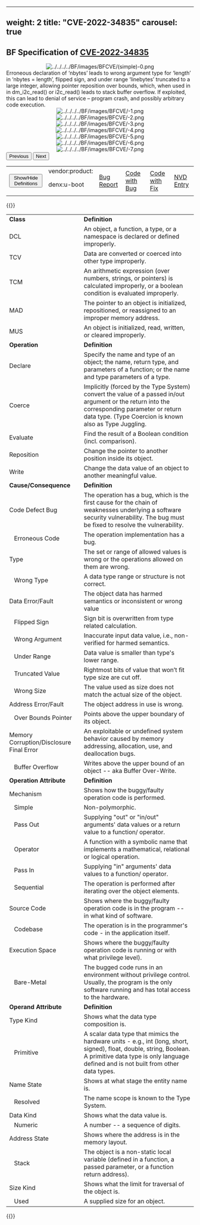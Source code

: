 
---
weight: 2
title: "CVE-2022-34835"
carousel: true
---
## BF Specification of [CVE-2022-34835](https://cve.mitre.org/cgi-bin/cvename.cgi?name=CVE-2022-34835) 

<map name="image-map">
<area target="" alt="Example tooltip1" title="Example tooltip1" href="" coords="315,170,44,106" shape="rect"/>
<area target="" alt="Example tooltip2" title="Example tooltip2" href="" coords="388,108,661,170" shape="rect"/>
<area target="" alt="Example tooltip3" title="Example tooltip3" href="" coords="736,107,1007,170" shape="rect"/>
</map>

<div>
<div class="row">
<div class="col-5">
<div>
<div style="text-align:center">
<img src="../../../../BF/images/BFCVE/CVE-2022-34835(simple)-0.png" alt="../../../../BF/images/BFCVE/(simple)-0.png" usemap="#image-map"/>
</div>
</div>

</div>
<div class="col">
<div class="row">
<div >
Erroneous declaration of ‘nbytes’ leads to wrong argument type for ‘length’ in ‘nbytes = length’, flipped sign, and under range ‘linebytes’ truncated to a large integer, allowing pointer reposition over bounds, which, when used in in dm_i2c_read() or i2c_read() leads to stack buffer overflow. If exploited, this can lead to denial of service – program crash, and possibly arbitrary code execution.
</div>
</div>

<div class ="row">
<div>
<div id="carouselControls" class="carousel slide" data-interval="false" data-wrap="false">
<div class="carousel-inner">

<div class="carousel-item active" style="text-align:center">
				
<img src="../../../../BF/images/BFCVE/CVE-2022-34835-1.png" alt="../../../../BF/images/BFCVE/-1.png" usemap="#image-map"/>
</div>
			
<div class="carousel-item" style="text-align:center">
				
<img src="../../../../BF/images/BFCVE/CVE-2022-34835-2.png" alt="../../../../BF/images/BFCVE/-2.png" usemap="#image-map"/>
</div>
			
<div class="carousel-item" style="text-align:center">
				
<img src="../../../../BF/images/BFCVE/CVE-2022-34835-3.png" alt="../../../../BF/images/BFCVE/-3.png" usemap="#image-map"/>
</div>
			
<div class="carousel-item" style="text-align:center">
				
<img src="../../../../BF/images/BFCVE/CVE-2022-34835-4.png" alt="../../../../BF/images/BFCVE/-4.png" usemap="#image-map"/>
</div>
			
<div class="carousel-item" style="text-align:center">
				
<img src="../../../../BF/images/BFCVE/CVE-2022-34835-5.png" alt="../../../../BF/images/BFCVE/-5.png" usemap="#image-map"/>
</div>
			
<div class="carousel-item" style="text-align:center">
				
<img src="../../../../BF/images/BFCVE/CVE-2022-34835-6.png" alt="../../../../BF/images/BFCVE/-6.png" usemap="#image-map"/>
</div>
			
<div class="carousel-item" style="text-align:center">
				
<img src="../../../../BF/images/BFCVE/CVE-2022-34835-7.png" alt="../../../../BF/images/BFCVE/-7.png" usemap="#image-map"/>
</div>
			
</div>
<button class="carousel-control-prev" type="button" data-bs-target="#carouselControls" data-bs-slide="prev">
<span class="carousel-control-prev-icon" aria-hidden="true"></span>
<span class="visually-hidden">Previous</span>
</button>
<button class="carousel-control-next" type="button" data-bs-target="#carouselControls" data-bs-slide="next">
<span class="carousel-control-next-icon" aria-hidden="true"></span>
<span class="visually-hidden">Next</span>
</button>
</div>
</div>
</div>
</div>
</div>
</div>

<table>
<tr>
<td>
<button class="btn btn-secondary" type="button" data-bs-toggle="collapse" data-bs-target="#collapseTable" aria-expanded="false" aria-controls="collapseTable">Show/Hide Definitions</button>
</td>
<td>vendor:product:

denx:u-boot</td><td>
[Bug Report](https://lists.denx.de/pipermail/u-boot/2022-June/486113.html)</td><td>
[Code with Bug](https://source.denx.de/u-boot/u-boot/-/commit/8f8c04bf1ebbd2f72f1643e7ad9617dafa6e5409)</td><td>
[Code with Fix](https://github.com/u-boot/u-boot/commit/8f8c04bf1ebbd2f72f1643e7ad9617dafa6e5409)</td><td>
[NVD Entry](https://nvd.nist.gov/vuln/detail/CVE-2022-34835)</td>
</tr>
</table>

{{<rawhtml>}}
<div class="collapse" id="collapseTable">
<table>
		<tr>
		<td>
				<strong>Class</strong>
			</td>
	<td>
				<strong>Definition</strong>
			</td>
	</tr>
	<tr>
		<td>DCL</td>
	<td>An object, a function, a type, or a namespace is declared or defined improperly.</td>
	</tr>
	<tr>
		<td>TCV</td>
	<td>Data are converted or coerced into other type improperly.</td>
	</tr>
	<tr>
		<td>TCM</td>
	<td>An arithmetic expression (over numbers, strings, or pointers) is calculated improperly, or a boolean condition is evaluated improperly.</td>
	</tr>
	<tr>
		<td>MAD</td>
	<td>The pointer to an object is initialized, repositioned, or reassigned to an improper memory address.</td>
	</tr>
	<tr>
		<td>MUS</td>
	<td>An object is initialized, read, written, or cleared improperly.</td>
	</tr>
	<tr>
		<td>
				<strong>Operation</strong>
			</td>
	<td>
				<strong>Definition</strong>
			</td>
	</tr>
	<tr>
		<td>Declare</td>
	<td>Specify the name and type of an object; the name, return type, and parameters of a function; or the name and type parameters of a type.</td>
	</tr>
	<tr>
		<td>Coerce</td>
	<td>Implicitly (forced by the Type System) convert the value of a passed in/out argument or the return into the corresponding parameter or return data type. (Type Coercion is known also as Type Juggling.</td>
	</tr>
	<tr>
		<td>Evaluate</td>
	<td>Find the result of a Boolean condition (incl. comparison).</td>
	</tr>
	<tr>
		<td>Reposition</td>
	<td>Change the pointer to another position inside its object.</td>
	</tr>
	<tr>
		<td>Write</td>
	<td>Change the data value of an object to another meaningful value.</td>
	</tr>
	<tr>
		<td>
				<strong>Cause/Consequence</strong>
			</td>
	<td>
				<strong>Definition</strong>
			</td>
	</tr>
	<tr>
		<td>Code Defect Bug</td>
	<td>The operation has a bug, which is the first cause for the chain of weaknesses underlying a software security vulnerability. The bug must be fixed to resolve the vulnerability.</td>
	</tr>
	<tr>
		<td>   Erroneous Code</td>
	<td>The operation implementation has a bug.</td>
	</tr>
	<tr>
		<td>Type </td>
	<td>The set or range of allowed values is wrong or the operations allowed on them are wrong.</td>
	</tr>
	<tr>
		<td>   Wrong Type</td>
	<td>A data type range or structure is not correct.</td>
	</tr>
	<tr>
		<td>Data Error/Fault</td>
	<td>The object data has harmed semantics or inconsistent or wrong value</td>
	</tr>
	<tr>
		<td>   Flipped Sign</td>
	<td>Sign bit is overwritten from type related calculation.</td>
	</tr>
	<tr>
		<td>   Wrong Argument</td>
	<td>Inaccurate input data value, i.e., non-verified for harmed semantics.</td>
	</tr>
	<tr>
		<td>   Under Range</td>
	<td>Data value is smaller than type's lower range.</td>
	</tr>
	<tr>
		<td>   Truncated Value</td>
	<td>Rightmost bits of value that won’t fit type size are cut off.</td>
	</tr>
	<tr>
		<td>   Wrong Size</td>
	<td>The value used as size does not match the actual size of the object.</td>
	</tr>
	<tr>
		<td>Address Error/Fault</td>
	<td>The object address in use is wrong.</td>
	</tr>
	<tr>
		<td>   Over Bounds Pointer</td>
	<td>Points above the upper boundary of its object.</td>
	</tr>
	<tr>
		<td>Memory Corruption/Disclosure Final Error</td>
	<td>An exploitable or undefined  system behavior caused by memory addressing, allocation, use, and deallocation bugs.</td>
	</tr>
	<tr>
		<td>   Buffer Overflow</td>
	<td>Writes above the upper bound of an object -- aka Buffer Over-Write.</td>
	</tr>
	<tr>
		<td>
				<strong>Operation Attribute</strong>
			</td>
	<td>
				<strong>Definition</strong>
			</td>
	</tr>
	<tr>
		<td>Mechanism</td>
	<td>Shows how the buggy/faulty operation code is performed.</td>
	</tr>
	<tr>
		<td>   Simple</td>
	<td>Non-polymorphic.</td>
	</tr>
	<tr>
		<td>   Pass Out</td>
	<td>Supplying "out" or "in/out" arguments' data values or a return value to a function/ operator.</td>
	</tr>
	<tr>
		<td>   Operator</td>
	<td>A function with a symbolic name that implements a mathematical, relational or logical operation.</td>
	</tr>
	<tr>
		<td>   Pass In</td>
	<td>Supplying "in" arguments' data values to a function/ operator.</td>
	</tr>
	<tr>
		<td>   Sequential</td>
	<td>The operation is performed after iterating over the object elements.</td>
	</tr>
	<tr>
		<td>Source Code</td>
	<td>Shows where the buggy/faulty operation code is in the program -- in what kind of software.</td>
	</tr>
	<tr>
		<td>   Codebase</td>
	<td>The operation is in the programmer's code - in the application itself.</td>
	</tr>
	<tr>
		<td>Execution Space</td>
	<td>Shows where the buggy/faulty operation code is running or with what privilege level).</td>
	</tr>
	<tr>
		<td>   Bare-Metal</td>
	<td>The bugged code runs in an environment without privilege control. Usually, the program is the only software running and has total access to the hardware.</td>
	</tr>
	<tr>
		<td>
				<strong>Operand Attribute</strong>
			</td>
	<td>
				<strong>Definition</strong>
			</td>
	</tr>
	<tr>
		<td>Type Kind</td>
	<td>Shows what the data type composition is.</td>
	</tr>
	<tr>
		<td>   Primitive</td>
	<td>A scalar data type that mimics the hardware units - e.g., int (long, short, signed), float, double, string, Boolean. A primitive data type is only language defined and is not built from other data types.</td>
	</tr>
	<tr>
		<td>Name State</td>
	<td>Shows at what stage the entity name is.</td>
	</tr>
	<tr>
		<td>   Resolved</td>
	<td>The name scope is known to the Type System.</td>
	</tr>
	<tr>
		<td>Data Kind</td>
	<td>Shows what the data value is.</td>
	</tr>
	<tr>
		<td>   Numeric</td>
	<td>A number -- a sequence of digits.</td>
	</tr>
	<tr>
		<td>Address State</td>
	<td>Shows where the address is in the memory layout.</td>
	</tr>
	<tr>
		<td>   Stack</td>
	<td>The object is a non-static local variable (defined in a function, a passed parameter, or a function return address).</td>
	</tr>
	<tr>
		<td>Size Kind</td>
	<td>Shows what the limit for traversal of the object is.</td>
	</tr>
	<tr>
		<td>   Used</td>
	<td>A supplied size for an object.</td>
	</tr>
	
</table>
</div>
{{</rawhtml>}}
	